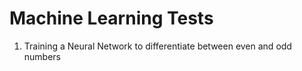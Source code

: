 # Machine Learning Tests

1. Training a Neural Network to differentiate between even and odd numbers
